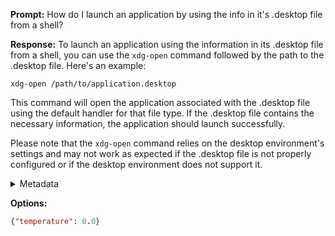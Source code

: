 **Prompt:**
How do I launch an application by using the info in it's .desktop file from a shell?


**Response:**
To launch an application using the information in its .desktop file from a shell, you can use the `xdg-open` command followed by the path to the .desktop file. Here's an example:

```
xdg-open /path/to/application.desktop
```

This command will open the application associated with the .desktop file using the default handler for that file type. If the .desktop file contains the necessary information, the application should launch successfully.

Please note that the `xdg-open` command relies on the desktop environment's settings and may not work as expected if the .desktop file is not properly configured or if the desktop environment does not support it.

<details><summary>Metadata</summary>

- Duration: 5585 ms
- Datetime: 2023-07-31T14:32:38.233474
- Model: gpt-3.5-turbo-0613

</details>

**Options:**
```json
{"temperature": 0.0}
```

